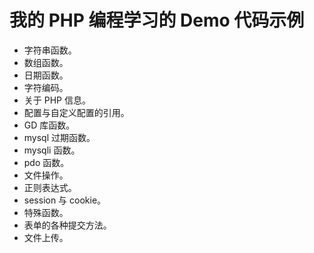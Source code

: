 # 我的 PHP 编程学习的 Demo 代码示例
- 字符串函数。
- 数组函数。
- 日期函数。
- 字符编码。
- 关于 PHP 信息。
- 配置与自定义配置的引用。
- GD 库函数。
- mysql 过期函数。
- mysqli 函数。
- pdo 函数。
- 文件操作。
- 正则表达式。
- session 与 cookie。
- 特殊函数。
- 表单的各种提交方法。
- 文件上传。